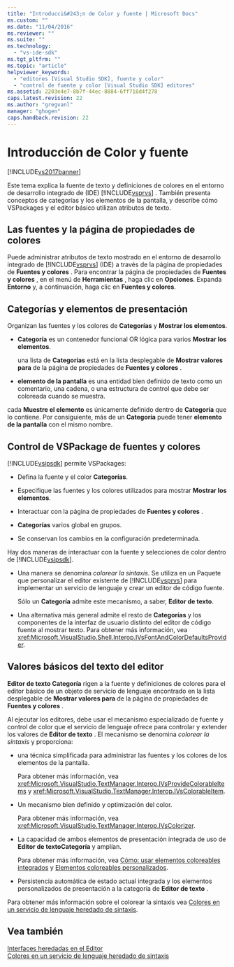 ```yaml
---
title: "Introducci&#243;n de Color y fuente | Microsoft Docs"
ms.custom: ""
ms.date: "11/04/2016"
ms.reviewer: ""
ms.suite: ""
ms.technology: 
  - "vs-ide-sdk"
ms.tgt_pltfrm: ""
ms.topic: "article"
helpviewer_keywords: 
  - "editores [Visual Studio SDK], fuente y color"
  - "control de fuente y color [Visual Studio SDK] editores"
ms.assetid: 2203e4e7-8b7f-44ec-8884-6ff718d4f278
caps.latest.revision: 22
ms.author: "gregvanl"
manager: "ghogen"
caps.handback.revision: 22
---
```

# Introducci&#243;n de Color y fuente
[!INCLUDE[vs2017banner](../code-quality/includes/vs2017banner.md)]

Este tema explica la fuente de texto y definiciones de colores en el entorno de desarrollo integrado de \(IDE\) [!INCLUDE[vsprvs](../code-quality/includes/vsprvs_md.md)] .  También presenta conceptos de categorías y los elementos de la pantalla, y describe cómo VSPackages y el editor básico utilizan atributos de texto.  
  
## Las fuentes y la página de propiedades de colores  
 Puede administrar atributos de texto mostrado en el entorno de desarrollo integrado de [!INCLUDE[vsprvs](../code-quality/includes/vsprvs_md.md)] \(IDE\) a través de la página de propiedades de **Fuentes y colores** .  Para encontrar la página de propiedades de **Fuentes y colores** , en el menú de **Herramientas** , haga clic en **Opciones**.  Expanda **Entorno** y, a continuación, haga clic en **Fuentes y colores**.  
  
## Categorías y elementos de presentación  
 Organizan las fuentes y los colores de **Categorías** y **Mostrar los elementos**.  
  
-   **Categoría** es un contenedor funcional OR lógica para varios **Mostrar los elementos**.  
  
     una lista de **Categorías** está en la lista desplegable de **Mostrar valores para** de la página de propiedades de **Fuentes y colores** .  
  
-   **elemento de la pantalla** es una entidad bien definido de texto como un comentario, una cadena, o una estructura de control que debe ser coloreada cuando se muestra.  
  
 cada **Muestre el elemento** es únicamente definido dentro de **Categoría** que lo contiene.  Por consiguiente, más de un **Categoría** puede tener **elemento de la pantalla** con el mismo nombre.  
  
## Control de VSPackage de fuentes y colores  
 [!INCLUDE[vsipsdk](../extensibility/includes/vsipsdk_md.md)] permite VSPackages:  
  
-   Defina la fuente y el color **Categorías**.  
  
-   Especifique las fuentes y los colores utilizados para mostrar **Mostrar los elementos**.  
  
-   Interactuar con la página de propiedades de **Fuentes y colores** .  
  
-   **Categorías** varios global en grupos.  
  
-   Se conservan los cambios en la configuración predeterminada.  
  
 Hay dos maneras de interactuar con la fuente y selecciones de color dentro de [!INCLUDE[vsipsdk](../extensibility/includes/vsipsdk_md.md)].  
  
-   Una manera se denomina *colorear la sintaxis*.  Se utiliza en un Paquete que personalizar el editor existente de [!INCLUDE[vsprvs](../code-quality/includes/vsprvs_md.md)] para implementar un servicio de lenguaje y crear un editor de código fuente.  
  
     Sólo un **Categoría** admite este mecanismo, a saber, **Editor de texto**.  
  
-   Una alternativa más general admite el resto de **Categorías** y los componentes de la interfaz de usuario distinto del editor de código fuente al mostrar texto.  Para obtener más información, vea <xref:Microsoft.VisualStudio.Shell.Interop.IVsFontAndColorDefaultsProvider>.  
  
## Valores básicos del texto del editor  
 **Editor de texto Categoría** rigen a la fuente y definiciones de colores para el editor básico de un objeto de servicio de lenguaje encontrado en la lista desplegable de **Mostrar valores para** de la página de propiedades de **Fuentes y colores** .  
  
 Al ejecutar los editores, debe usar el mecanismo especializado de fuente y control de color que el servicio de lenguaje ofrece para controlar y extender los valores de **Editor de texto** .  El mecanismo se denomina *colorear la sintaxis* y proporciona:  
  
-   una técnica simplificada para administrar las fuentes y los colores de los elementos de la pantalla.  
  
     Para obtener más información, vea <xref:Microsoft.VisualStudio.TextManager.Interop.IVsProvideColorableItems> y <xref:Microsoft.VisualStudio.TextManager.Interop.IVsColorableItem>.  
  
-   Un mecanismo bien definido y optimización del color.  
  
     Para obtener más información, vea <xref:Microsoft.VisualStudio.TextManager.Interop.IVsColorizer>.  
  
-   La capacidad de ambos elementos de presentación integrada de uso de **Editor de textoCategoría** y amplían.  
  
     Para obtener más información, vea [Cómo: usar elementos coloreables integrados](../extensibility/internals/how-to-use-built-in-colorable-items.md) y [Elementos coloreables personalizados](../extensibility/internals/custom-colorable-items.md).  
  
-   Persistencia automática de estado actual integrada y los elementos personalizados de presentación a la categoría de **Editor de texto** .  
  
 Para obtener más información sobre el colorear la sintaxis vea [Colores en un servicio de lenguaje heredado de sintaxis](../extensibility/internals/syntax-coloring-in-a-legacy-language-service.md).  
  
## Vea también  
 [Interfaces heredadas en el Editor](../extensibility/legacy-interfaces-in-the-editor.md)   
 [Colores en un servicio de lenguaje heredado de sintaxis](../extensibility/internals/syntax-coloring-in-a-legacy-language-service.md)